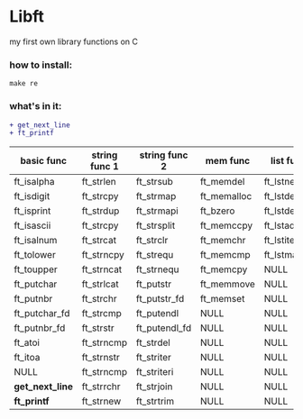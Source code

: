 # Libft
my first own library functions on C

### how to install:
```shell
make re
```
### what's in it:

```diff
+ get_next_line
+ ft_printf
```


basic func  | string func 1	|string func 2 | mem func| list func|
----------------|--------------|----------------|----------------|----------------|
ft_isalpha| ft_strlen|ft_strsub| ft_memdel|ft_lstnew|
ft_isdigit| ft_strcpy		|ft_strmap| ft_memalloc|ft_lstdelone|
ft_isprint| ft_strdup  |ft_strmapi| ft_bzero|ft_lstdel|
ft_isascii| ft_strcpy | ft_strsplit| ft_memccpy|ft_lstadd|
ft_isalnum | ft_strcat|ft_strclr| ft_memchr|ft_lstiter|
ft_tolower| ft_strncpy|ft_strequ| ft_memcmp|ft_lstmap|
ft_toupper| ft_strncat|ft_strnequ | ft_memcpy|NULL|
ft_putchar| ft_strlcat| ft_putstr| ft_memmove|NULL|
ft_putnbr| ft_strchr|ft_putstr_fd| ft_memset|NULL|
ft_putchar_fd| ft_strcmp|ft_putendl| NULL|NULL|
ft_putnbr_fd| ft_strstr|ft_putendl_fd| NULL|NULL|
ft_atoi| ft_strncmp|ft_strdel | NULL|NULL|
ft_itoa| ft_strnstr|ft_striter | NULL|NULL|
NULL| ft_strncmp|ft_striteri| NULL|NULL|
**get_next_line**| ft_strrchr|ft_strjoin| NULL|NULL|
**ft_printf**|  ft_strnew|ft_strtrim| NULL|NULL|


